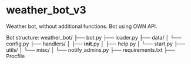 # weather_bot_v3
Weather bot, without additional functions. Bot using OWN API.


Bot structure:
weather_bot/
├── bot.py
├── loader.py
├── data/
│   └── config.py
├── handlers/
│   ├── __init__.py
│   ├── help.py
│   └── start.py
├── utils/
│   └── misc/
│       └── notify_admins.py
├── requirements.txt
├── Procfile
